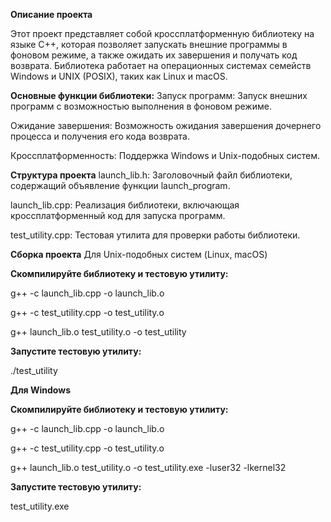 **Описание проекта**

Этот проект представляет собой кроссплатформенную библиотеку на языке C++, которая позволяет запускать внешние программы в фоновом режиме, а также ожидать их завершения и получать код возврата. Библиотека работает на операционных системах семейств Windows и UNIX (POSIX), таких как Linux и macOS.

**Основные функции библиотеки:**
Запуск программ: Запуск внешних программ с возможностью выполнения в фоновом режиме.

Ожидание завершения: Возможность ожидания завершения дочернего процесса и получения его кода возврата.

Кроссплатформенность: Поддержка Windows и Unix-подобных систем.

**Структура проекта**
launch_lib.h: Заголовочный файл библиотеки, содержащий объявление функции launch_program.

launch_lib.cpp: Реализация библиотеки, включающая кроссплатформенный код для запуска программ.

test_utility.cpp: Тестовая утилита для проверки работы библиотеки.

**Сборка проекта**
Для Unix-подобных систем (Linux, macOS)


**Скомпилируйте библиотеку и тестовую утилиту:**

g++ -c launch_lib.cpp -o launch_lib.o

g++ -c test_utility.cpp -o test_utility.o 

g++ launch_lib.o test_utility.o -o test_utility


**Запустите тестовую утилиту:**

./test_utility

**Для Windows**

**Скомпилируйте библиотеку и тестовую утилиту:**

g++ -c launch_lib.cpp -o launch_lib.o

g++ -c test_utility.cpp -o test_utility.o

g++ launch_lib.o test_utility.o -o test_utility.exe -luser32 -lkernel32

**Запустите тестовую утилиту:**

test_utility.exe
